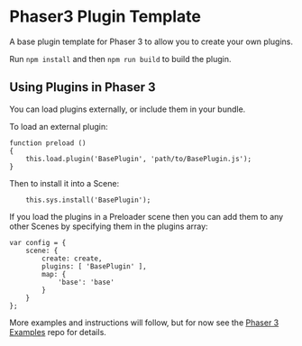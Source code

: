 # Phaser3 Plugin Template

A base plugin template for Phaser 3 to allow you to create your own plugins.

Run `npm install` and then `npm run build` to build the plugin.

## Using Plugins in Phaser 3

You can load plugins externally, or include them in your bundle.

To load an external plugin:

```
function preload ()
{
    this.load.plugin('BasePlugin', 'path/to/BasePlugin.js');
}
```

Then to install it into a Scene:

```
    this.sys.install('BasePlugin');
```

If you load the plugins in a Preloader scene then you can add them to any other Scenes by specifying them in the plugins array:

```
var config = {
    scene: {
        create: create,
        plugins: [ 'BasePlugin' ],
        map: {
            'base': 'base'
        }
    }
};
```

More examples and instructions will follow, but for now see the [Phaser 3 Examples](https://github.com/photonstorm/phaser3-examples) repo for details.
